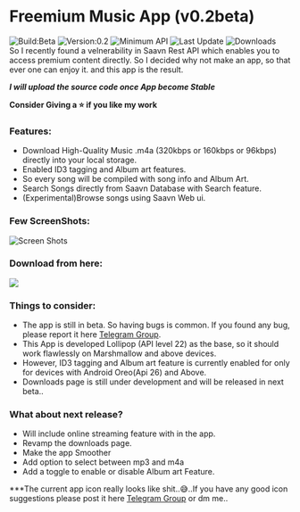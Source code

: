 # Freemium Music App (v0.2beta)
![Build:Beta](https://img.shields.io/badge/Build-Beta-blue.svg)
![Version:0.2](https://img.shields.io/badge/Version-0.2-green.svg)
![Minimum API](https://img.shields.io/badge/Required-Android%206.0%2B-brightgreen.svg)
![Last Update](https://img.shields.io/badge/Last%20Update-05%20July%202019-red.svg)
![Downloads](https://img.shields.io/badge/Downloads-500%2B-orange.svg)
<br>
            So I recently found a velnerability in Saavn Rest API which enables you to access premium content directly. 
So I decided why not make an app, so that ever one can enjoy it. and this app is the result.

***I will upload the source code once App become Stable***


**Consider Giving a ⭐ if you like my work**

### Features:
* Download High-Quality Music .m4a (320kbps or 160kbps or 96kbps) directly into your local storage.
* Enabled ID3 tagging and Album art features.
* So every song will be compiled with song info and Album Art.
* Search Songs directly from Saavn Database with Search feature.
* (Experimental)Browse songs using Saavn Web ui.

### Few ScreenShots:

![Screen Shots](https://github.com/NitishGadangi/Freemium-App/blob/master/screen_shots.png?raw=true)

### Download from here:

[![](https://github.com/NitishGadangi/Freemium-App/blob/master/click_here.png?raw=true)](https://www.mediafire.com/file/75434z2tfyl6kd3/Freemium_Music_v0.2Beta.apk/file)

### Things to consider:
* The app is still in beta. So having bugs is common. If you found any bug, please report it here [Telegram Group](https://t.me/joinchat/HH4B2xFVtt6_2hbJl_qKQA).
* This App is developed Lollipop (API level 22) as the base, so it should work flawlessly on Marshmallow and above devices.
* However, ID3 tagging and Album art feature is currently enabled for only for devices with Android Oreo(Api 26) and Above.
* Downloads page is still under development and will be released in next beta..

### What about next release?
* Will include online streaming feature with in the app.
* Revamp the downloads page.
* Make the app Smoother
* Add option to select between mp3 and m4a
* Add a toggle to enable or disable Album art Feature.

***The current app icon really looks like shit..😅..If you have any good icon suggestions please post it here [Telegram Group](https://t.me/joinchat/HH4B2xFVtt6_2hbJl_qKQA) or dm me..
